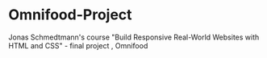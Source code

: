 # Omnifood-Project
Jonas Schmedtmann's course "Build Responsive Real-World Websites with HTML and CSS" - final project , Omnifood
